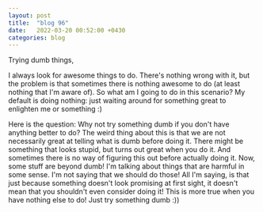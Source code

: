 ```yaml
---
layout: post
title:  "blog 96"
date:   2022-03-20 00:52:00 +0430
categories: blog
---
```


Trying dumb things,

I always look for awesome things to do. There's nothing wrong with it, but the problem is that sometimes there is nothing awesome to do (at least nothing that I'm aware of). So what am I going to do in this scenario? My default is doing nothing: just waiting around for something great to enlighten me or something :)

Here is the question: Why not try something dumb if you don't have anything better to do? The weird thing about this is that we are not necessarily great at telling what is dumb before doing it. There might be something that looks stupid, but turns out great when you do it. And sometimes there is no way of figuring this out before actually doing it. Now, some stuff are beyond dumb! I'm talking about things that are harmful in some sense. I'm not saying that we should do those! All I'm saying, is that just because something doesn't look promising at first sight, it doesn't mean that you shouldn't even consider doing it! This is more true when you have nothing else to do! Just try something dumb :))

